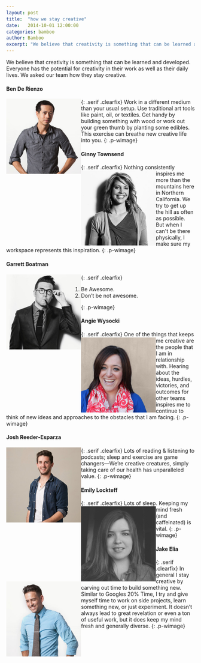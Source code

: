```yaml
---
layout: post
title:  "how we stay creative"
date:   2014-10-01 12:00:00
categories: bamboo
author: Bamboo
excerpt: "We believe that creativity is something that can be learned and developed. Everyone has the potential for creativity in their work as well as their daily lives. We asked our team how they stay creative."
---
```


We believe that creativity is something that can be learned and developed. Everyone has the potential for creativity in their work as well as their daily lives. We asked our team how they stay creative.

#### Ben De Rienzo
{: .serif .clearfix}
<img src="/images/people/ben.jpg" align="left" title="Ben De Rienzo" alt="Ben De Rienzo" class="left-img" width="200" height="200" /> Work in a different medium than your usual setup. Use traditional art tools like paint, oil, or textiles. Get handy by building something with wood or work out your green thumb by planting some edibles. This exercise can breathe new creative life into you.
{: .p-wimage}

#### Ginny Townsend
{: .serif .clearfix}
<img src="/images/people/ginny.jpg" align="left" title="Ginny Townsend" alt="Ginny Townsend" class="left-img" width="200" height="200" /> Nothing consistently inspires me more than the mountains here in Northern California. We try to get up the hill as often as possible. But when I can't be there physically, I make sure my workspace represents this inspiration. 
{: .p-wimage}

#### Garrett Boatman
{: .serif .clearfix}
<img src="/images/people/garrett.jpg" align="left" title="Garrett Boatman" alt="Garrett Boatman" class="left-img" width="200" height="200" />
<ol><li>Be Awesome.</li><li>Don’t be not awesome.</li></ol>
{: .p-wimage}

#### Angie Wysocki
{: .serif .clearfix}
<img src="/images/people/angie.jpg" align="left" title="Angie Wysocki" alt="Angie Wysocki" class="left-img" width="200" height="200" /> One of the things that keeps me creative are the people that I am in relationship with. Hearing about the ideas, hurdles, victories, and outcomes for other teams inspires me to continue to think of new ideas and approaches to the obstacles that I am facing.
{: .p-wimage}

#### Josh Reeder-Esparza
{: .serif .clearfix}
<img src="/images/people/josh.jpg" align="left" title="Josh Reeder-Esparza" alt="Josh Reeder-Esparza" class="left-img" width="200" height="200" /> Lots of reading & listening to podcasts; sleep and exercise are game changers—We’re creative creatures, simply taking care of our health has unparalleled value.
{: .p-wimage}

#### Emily Lockteff
{: .serif .clearfix}
<img src="/images/people/emily.jpg" align="left" title="Emily Lockteff" alt="Emily Lockteff" class="left-img" width="200" height="200" /> Lots of sleep. Keeping my mind fresh (and caffeinated) is vital.
{: .p-wimage}

#### Jake Elia
{: .serif .clearfix}
<img src="/images/people/jake.jpg" align="left" title="Jake Elia" alt="Jake Elia" class="left-img" width="200" height="200" /> In general I stay creative by carving out time to build something new. Similar to Googles 20% Time, I try and give myself time to work on side projects, learn something new, or just experiment. It doesn’t always lead to great revelation or even a ton of useful work, but it does keep my mind fresh and generally diverse.
{: .p-wimage}